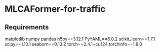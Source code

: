 # MLCAFormer-for-traffic


## Requirements
matplotlib
numpy
pandas
h5py==3.12.1
PyYAML==6.0.2
scikit_learn==1.7.1
scipy==1.10.1
seaborn==0.13.2
torch==2.4.1+cu124
torchinfo==1.8.0
